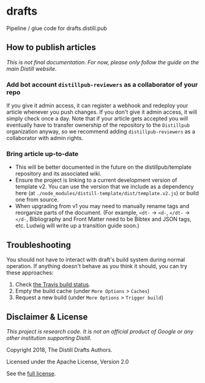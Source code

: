 # drafts
Pipeline / glue code for drafts.distill.pub

## How to publish articles

_This is not final documentation. For now, please only follow the guide on the main Distill website._

### Add bot account `distillpub-reviewers` as a collaborator of your repo
If you give it admin access, it can register a webhook and redeploy your article whenever you push changes.
If you don't give it admin access, it will simply check once a day. Note that if your article gets accepted you will eventually have to transfer ownership of the repository to the `Distillpub` organization anyway, so we recommend adding `distillpub-reviewers` as a collaborator with admin rights.

### Bring article up-to-date
- This will be better documented in the future on the distillpub/template repository and its associated wiki.
- Ensure the project is linking to a current development version of template v2. You can use the version that we include as a dependency here (at `./node_modules/distill-template/dist/template.v2.js`) or build one from source.
- When upgrading from v1 you may need to manually rename tags and reorganize parts of the document.
  (For example, `<dt-` -> `<d-`, `</dt-` -> `</d-`, Bibliography and Front Matter need to be Bibtex and JSON tags, etc. Ludwig will write up a transition guide soon.)
  
## Troubleshooting

You should not have to interact with draft's build system during normal operation. If anything doesn't behave as you think it should, you can try these approaches:

1. Check [the Travis build status](https://travis-ci.org/distillpub/drafts/).
2. Empty the build cache (under `More Options` > `Caches`)
3. Request a new build (under `More Options` > `Trigger build`)

## Disclaimer & License

_This project is research code. It is not an official product of Google or any other institution supporting Distill._

Copyright 2018, The Distill Drafts Authors.

Licensed under the Apache License, Version 2.0

See the [full license](LICENSE).
